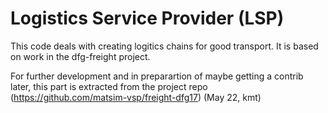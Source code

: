 # Logistics Service Provider (LSP)

This code deals with creating logitics chains for good transport. 
It is based on work in the dfg-freight project.

For further development and in preparartion of maybe getting a contrib later, this part is extracted from the project repo (https://github.com/matsim-vsp/freight-dfg17) (May 22, kmt)
